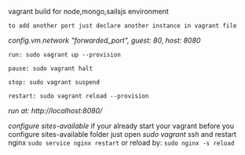 vagrant build for node,mongo,sailsjs environment

`to add another port just declare another instance in vagrant file`

*config.vm.network "forwarded_port", guest: 80, host: 8080*

`run: sudo vagrant up --provision`

`pause: sudo vagrant halt`

`stop: sudo vagrant suspend`

`restart: sudo vagrant reload --provision`

*run at: http://localhost:8080/*

*configure sites-available*
if your already start your vagrant before you configure sites-available folder
just open *sudo vagrant ssh* and restart nginx `sudo service nginx restart` or reload by: `sudo nginx -s reload`

